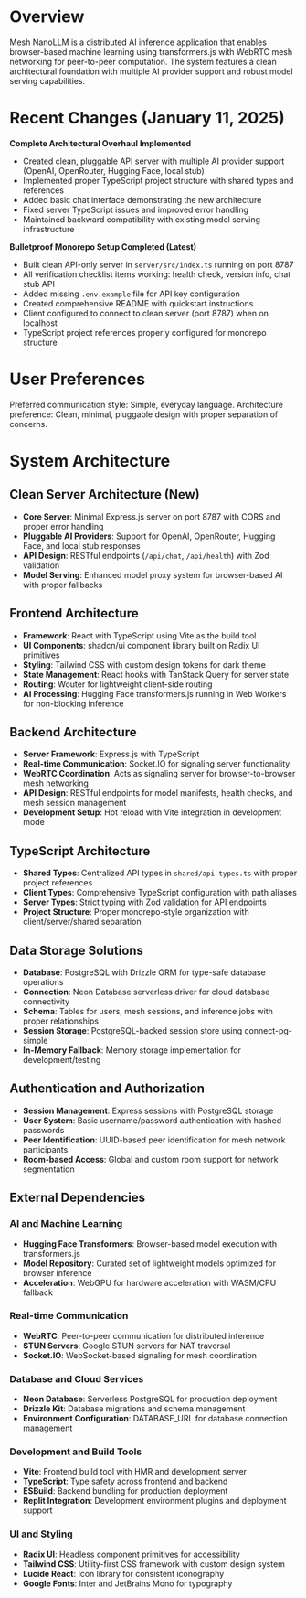 # Overview

Mesh NanoLLM is a distributed AI inference application that enables browser-based machine learning using transformers.js with WebRTC mesh networking for peer-to-peer computation. The system features a clean architectural foundation with multiple AI provider support and robust model serving capabilities.

# Recent Changes (January 11, 2025)

**Complete Architectural Overhaul Implemented**
- Created clean, pluggable API server with multiple AI provider support (OpenAI, OpenRouter, Hugging Face, local stub)
- Implemented proper TypeScript project structure with shared types and references
- Added basic chat interface demonstrating the new architecture
- Fixed server TypeScript issues and improved error handling
- Maintained backward compatibility with existing model serving infrastructure

**Bulletproof Monorepo Setup Completed (Latest)**
- Built clean API-only server in `server/src/index.ts` running on port 8787
- All verification checklist items working: health check, version info, chat stub API
- Added missing `.env.example` file for API key configuration
- Created comprehensive README with quickstart instructions
- Client configured to connect to clean server (port 8787) when on localhost
- TypeScript project references properly configured for monorepo structure

# User Preferences

Preferred communication style: Simple, everyday language.
Architecture preference: Clean, minimal, pluggable design with proper separation of concerns.

# System Architecture

## Clean Server Architecture (New)
- **Core Server**: Minimal Express.js server on port 8787 with CORS and proper error handling
- **Pluggable AI Providers**: Support for OpenAI, OpenRouter, Hugging Face, and local stub responses
- **API Design**: RESTful endpoints (`/api/chat`, `/api/health`) with Zod validation
- **Model Serving**: Enhanced model proxy system for browser-based AI with proper fallbacks

## Frontend Architecture
- **Framework**: React with TypeScript using Vite as the build tool
- **UI Components**: shadcn/ui component library built on Radix UI primitives
- **Styling**: Tailwind CSS with custom design tokens for dark theme
- **State Management**: React hooks with TanStack Query for server state
- **Routing**: Wouter for lightweight client-side routing
- **AI Processing**: Hugging Face transformers.js running in Web Workers for non-blocking inference

## Backend Architecture
- **Server Framework**: Express.js with TypeScript
- **Real-time Communication**: Socket.IO for signaling server functionality
- **WebRTC Coordination**: Acts as signaling server for browser-to-browser mesh networking
- **API Design**: RESTful endpoints for model manifests, health checks, and mesh session management
- **Development Setup**: Hot reload with Vite integration in development mode

## TypeScript Architecture
- **Shared Types**: Centralized API types in `shared/api-types.ts` with proper project references
- **Client Types**: Comprehensive TypeScript configuration with path aliases
- **Server Types**: Strict typing with Zod validation for API endpoints
- **Project Structure**: Proper monorepo-style organization with client/server/shared separation

## Data Storage Solutions
- **Database**: PostgreSQL with Drizzle ORM for type-safe database operations
- **Connection**: Neon Database serverless driver for cloud database connectivity
- **Schema**: Tables for users, mesh sessions, and inference jobs with proper relationships
- **Session Storage**: PostgreSQL-backed session store using connect-pg-simple
- **In-Memory Fallback**: Memory storage implementation for development/testing

## Authentication and Authorization
- **Session Management**: Express sessions with PostgreSQL storage
- **User System**: Basic username/password authentication with hashed passwords
- **Peer Identification**: UUID-based peer identification for mesh network participants
- **Room-based Access**: Global and custom room support for network segmentation

## External Dependencies

### AI and Machine Learning
- **Hugging Face Transformers**: Browser-based model execution with transformers.js
- **Model Repository**: Curated set of lightweight models optimized for browser inference
- **Acceleration**: WebGPU for hardware acceleration with WASM/CPU fallback

### Real-time Communication
- **WebRTC**: Peer-to-peer communication for distributed inference
- **STUN Servers**: Google STUN servers for NAT traversal
- **Socket.IO**: WebSocket-based signaling for mesh coordination

### Database and Cloud Services
- **Neon Database**: Serverless PostgreSQL for production deployment
- **Drizzle Kit**: Database migrations and schema management
- **Environment Configuration**: DATABASE_URL for database connection management

### Development and Build Tools
- **Vite**: Frontend build tool with HMR and development server
- **TypeScript**: Type safety across frontend and backend
- **ESBuild**: Backend bundling for production deployment
- **Replit Integration**: Development environment plugins and deployment support

### UI and Styling
- **Radix UI**: Headless component primitives for accessibility
- **Tailwind CSS**: Utility-first CSS framework with custom design system
- **Lucide React**: Icon library for consistent iconography
- **Google Fonts**: Inter and JetBrains Mono for typography